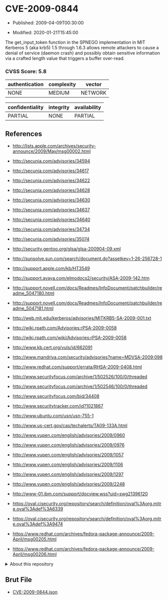 # CVE-2009-0844

- Published: 2009-04-09T00:30:00

- Modified: 2020-01-21T15:45:00

The get_input_token function in the SPNEGO implementation in MIT Kerberos 5 (aka krb5) 1.5 through 1.6.3 allows remote attackers to cause a denial of service (daemon crash) and possibly obtain sensitive information via a crafted length value that triggers a buffer over-read.

### CVSS Score: **5.8**

| authentication | complexity | vector |
| --- | --- | --- |
| NONE | MEDIUM | NETWORK |

| confidentiality | integrity | availability |
| --- | --- | --- |
| PARTIAL | NONE | PARTIAL |

## References

* http://lists.apple.com/archives/security-announce/2009/May/msg00002.html

* http://secunia.com/advisories/34594

* http://secunia.com/advisories/34617

* http://secunia.com/advisories/34622

* http://secunia.com/advisories/34628

* http://secunia.com/advisories/34630

* http://secunia.com/advisories/34637

* http://secunia.com/advisories/34640

* http://secunia.com/advisories/34734

* http://secunia.com/advisories/35074

* http://security.gentoo.org/glsa/glsa-200904-09.xml

* http://sunsolve.sun.com/search/document.do?assetkey=1-26-256728-1

* http://support.apple.com/kb/HT3549

* http://support.avaya.com/elmodocs2/security/ASA-2009-142.htm

* http://support.novell.com/docs/Readmes/InfoDocument/patchbuilder/readme_5047180.html

* http://support.novell.com/docs/Readmes/InfoDocument/patchbuilder/readme_5047181.html

* http://web.mit.edu/kerberos/advisories/MITKRB5-SA-2009-001.txt

* http://wiki.rpath.com/Advisories:rPSA-2009-0058

* http://wiki.rpath.com/wiki/Advisories:rPSA-2009-0058

* http://www.kb.cert.org/vuls/id/662091

* http://www.mandriva.com/security/advisories?name=MDVSA-2009:098

* http://www.redhat.com/support/errata/RHSA-2009-0408.html

* http://www.securityfocus.com/archive/1/502526/100/0/threaded

* http://www.securityfocus.com/archive/1/502546/100/0/threaded

* http://www.securityfocus.com/bid/34408

* http://www.securitytracker.com/id?1021867

* http://www.ubuntu.com/usn/usn-755-1

* http://www.us-cert.gov/cas/techalerts/TA09-133A.html

* http://www.vupen.com/english/advisories/2009/0960

* http://www.vupen.com/english/advisories/2009/0976

* http://www.vupen.com/english/advisories/2009/1057

* http://www.vupen.com/english/advisories/2009/1106

* http://www.vupen.com/english/advisories/2009/1297

* http://www.vupen.com/english/advisories/2009/2248

* http://www-01.ibm.com/support/docview.wss?uid=swg21396120

* https://oval.cisecurity.org/repository/search/definition/oval%3Aorg.mitre.oval%3Adef%3A6339

* https://oval.cisecurity.org/repository/search/definition/oval%3Aorg.mitre.oval%3Adef%3A9474

* https://www.redhat.com/archives/fedora-package-announce/2009-April/msg00205.html

* https://www.redhat.com/archives/fedora-package-announce/2009-April/msg00206.html

<details>
<summary>About this repository</summary> 

  This repository is part of the project [Live Hack CVE](https://github.com/Live-Hack-CVE). Main website can be found [www.live-hack.org](https://www.live-hack.org) 
  
  Made by [Sn0wAlice](https://github.com/Sn0wAlice) for the people that care about security and need to have a feed of the latest CVEs. Hope you enjoy it, don't forget to star the repo and follow me on [Twitter](https://twitter.com/Sn0wAlice) and [Github](https://github.com/Sn0wAlice). And that is my [personnal website](https://www.alice-snow.me/)

  - [Home Page](https://github.com/Live-Hack-CVE)
  - [Framework](https://github.com/Live-Hack-CVE/cve-framework)
  - [CVE database](https://github.com/Live-Hack-CVE/full_database)
  - [Changelog](https://github.com/Live-Hack-CVE/Changelog)
</details>

## Brut File

* [CVE-2009-0844.json](https://raw.githubusercontent.com/Live-Hack-CVE/full_database/main/cves/2009/CVE-2009-0844.json)

